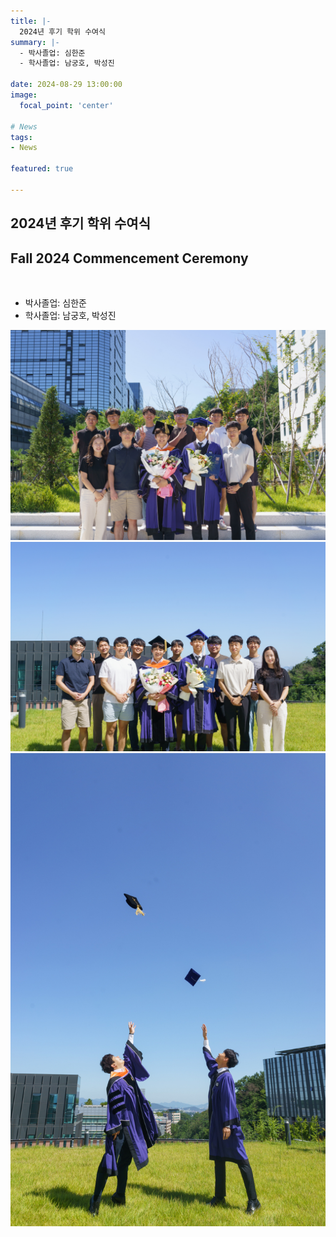 ```yaml
---
title: |-
  2024년 후기 학위 수여식
summary: |-
  - 박사졸업: 심한준
  - 학사졸업: 남궁호, 박성진

date: 2024-08-29 13:00:00
image:
  focal_point: 'center'

# News
tags: 
- News

featured: true

---
```


## 2024년 후기 학위 수여식 
## Fall 2024 Commencement Ceremony
</br>

 - 박사졸업: 심한준
 - 학사졸업: 남궁호, 박성진

 ![featuered](featured.jpg)
 ![240226-fig1](fig1.jpg)
 ![240226-fig2](fig2.jpg)